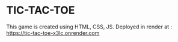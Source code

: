 ﻿# TIC-TAC-TOE

This game is created using HTML, CSS, JS.
Deployed in render at : https://tic-tac-toe-x3lc.onrender.com
